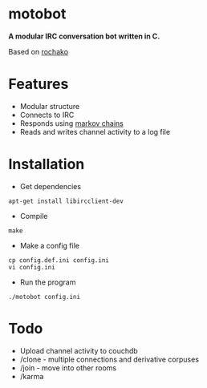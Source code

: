 # motobot

**A modular IRC conversation bot written in C.**

Based on [rochako](https://github.com/rochack/rochako)

# Features
- Modular structure
- Connects to IRC
- Responds using [markov chains](https://github.com/clehner/chains)
- Reads and writes channel activity to a log file

# Installation
- Get dependencies
```
apt-get install libircclient-dev
```

- Compile
```
make
```

- Make a config file
```
cp config.def.ini config.ini
vi config.ini
```

- Run the program
```
./motobot config.ini
```

# Todo
- Upload channel activity to couchdb
- /clone - multiple connections and derivative corpuses
- /join - move into other rooms
- /karma
